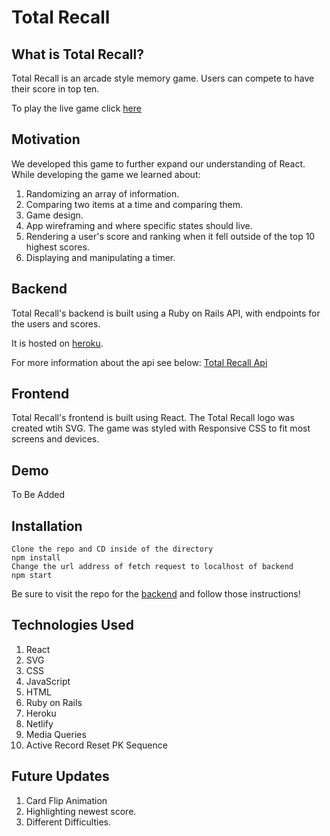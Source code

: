 # Total Recall

## What is Total Recall?

Total Recall is an arcade style memory game. Users can compete to have their score in top ten.

To play the live game click [here](https://total-recall-game.netlify.app/)

## Motivation

We developed this game to further expand our understanding of React. While developing the game we learned about:

1. Randomizing an array of information.
2. Comparing two items at a time and comparing them.
3. Game design.
4. App wireframing and where specific states should live.
5. Rendering a user's score and ranking when it fell outside of the top 10 highest scores.
6. Displaying and manipulating a timer.

## Backend

Total Recall's backend is built using a Ruby on Rails API, with endpoints for the users and scores.

It is hosted on [heroku](http://total-recall-backend.herokuapp.com/).

For more information about the api see below:
[Total Recall Api ](https://github.com/deryatanriverdi88/Memory-Game-Backend.git)

## Frontend

Total Recall's frontend is built using React.  The Total Recall logo was created wtih SVG. The game was styled with Responsive CSS to fit most screens and devices.


## Demo 

To Be Added

## Installation

    Clone the repo and CD inside of the directory
    npm install
    Change the url address of fetch request to localhost of backend
    npm start

Be sure to visit the repo for the [backend](https://github.com/deryatanriverdi88/Memory-Game-Backend.git) and follow those instructions!

## Technologies Used

1. React
2. SVG
3. CSS
4. JavaScript
5. HTML
6. Ruby on Rails
7. Heroku
8. Netlify
9. Media Queries
10. Active Record Reset PK Sequence

## Future Updates

1. Card Flip Animation
2. Highlighting newest score.
3. Different Difficulties.